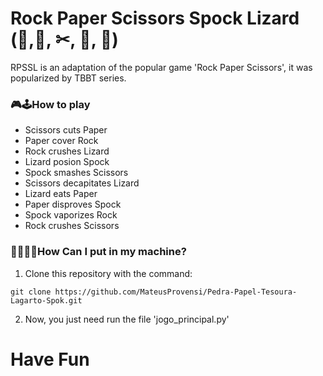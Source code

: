 # Rock Paper Scissors Spock Lizard (🥌,🧻, ✂, 🖖, 🦎)

RPSSL is an adaptation of the popular game 'Rock Paper Scissors', it was popularized by TBBT series.

### 🎮🕹How to play

* Scissors cuts Paper
* Paper cover Rock
* Rock crushes Lizard
* Lizard posion Spock
* Spock smashes Scissors
* Scissors decapitates Lizard
* Lizard eats Paper
* Paper disproves Spock
* Spock vaporizes Rock
* Rock crushes Scissors

### 👨‍💻👩‍💻How Can I put in my machine?

1. Clone this repository with the command:
```
git clone https://github.com/MateusProvensi/Pedra-Papel-Tesoura-Lagarto-Spok.git
```
2. Now, you just need run the file 'jogo_principal.py'

# Have Fun

